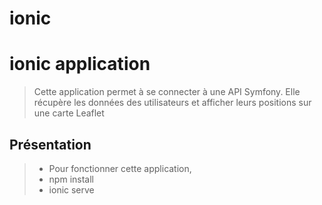 # ionic
# ionic application


> Cette application permet à se connecter à une API Symfony. Elle récupère les données des utilisateurs et afficher leurs positions sur une carte Leaflet


## Présentation
> - Pour fonctionner cette application, 
> - npm install
> - ionic serve

